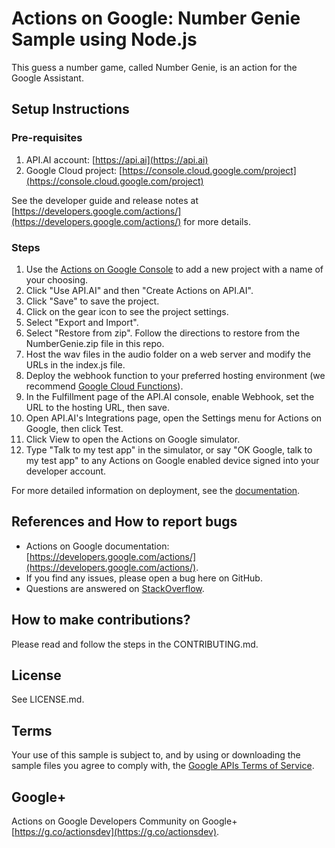 # Actions on Google: Number Genie Sample using Node.js

This guess a number game, called Number Genie, is an action for the Google Assistant.

## Setup Instructions

### Pre-requisites
 1. API.AI account: [https://api.ai](https://api.ai)
 2. Google Cloud project: [https://console.cloud.google.com/project](https://console.cloud.google.com/project)

See the developer guide and release notes at [https://developers.google.com/actions/](https://developers.google.com/actions/) for more details.

### Steps
1. Use the [Actions on Google Console](https://console.actions.google.com) to add a new project with a name of your choosing.
1. Click "Use API.AI" and then "Create Actions on API.AI".
1. Click "Save" to save the project.
1. Click on the gear icon to see the project settings.
1. Select "Export and Import".
1. Select "Restore from zip". Follow the directions to restore from the NumberGenie.zip file in this repo.
1. Host the wav files in the audio folder on a web server and modify the URLs in the index.js file.
1. Deploy the webhook function to your preferred hosting environment
(we recommend [Google Cloud Functions](https://cloud.google.com/functions/docs/tutorials/http)).
1. In the Fulfillment page of the API.AI console, enable Webhook, set the URL to the hosting URL, then save.
1. Open API.AI's Integrations page, open the Settings menu for Actions on Google, then click Test.
1. Click View to open the Actions on Google simulator.
1. Type "Talk to my test app" in the simulator, or say "OK Google, talk to my test app" to any Actions on Google enabled device signed into your developer account.

For more detailed information on deployment, see the [documentation](https://developers.google.com/actions/samples/).

## References and How to report bugs
* Actions on Google documentation: [https://developers.google.com/actions/](https://developers.google.com/actions/).
* If you find any issues, please open a bug here on GitHub.
* Questions are answered on [StackOverflow](https://stackoverflow.com/questions/tagged/actions-on-google).

## How to make contributions?
Please read and follow the steps in the CONTRIBUTING.md.

## License
See LICENSE.md.

## Terms
Your use of this sample is subject to, and by using or downloading the sample files you agree to comply with, the [Google APIs Terms of Service](https://developers.google.com/terms/).

## Google+
Actions on Google Developers Community on Google+ [https://g.co/actionsdev](https://g.co/actionsdev).
